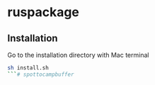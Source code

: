 # ruspackage

## Installation

Go to the installation directory with Mac terminal

```bash
sh install.sh
```# spottocampbuffer
